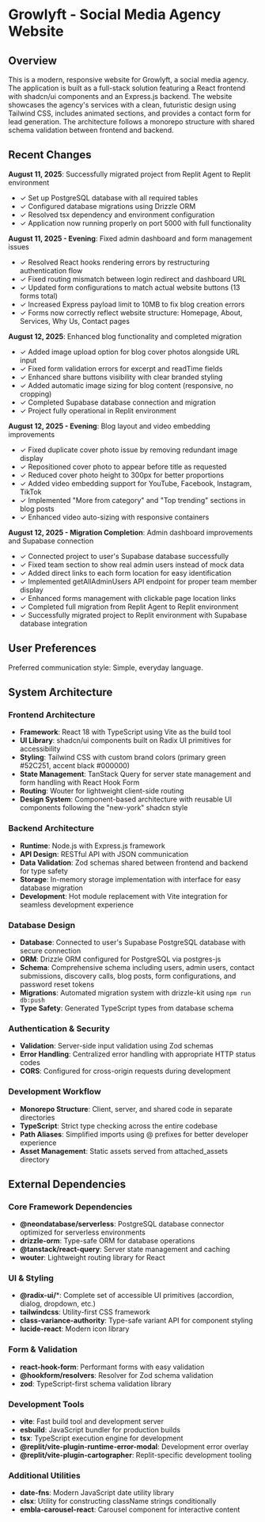 # Growlyft - Social Media Agency Website

## Overview

This is a modern, responsive website for Growlyft, a social media agency. The application is built as a full-stack solution featuring a React frontend with shadcn/ui components and an Express.js backend. The website showcases the agency's services with a clean, futuristic design using Tailwind CSS, includes animated sections, and provides a contact form for lead generation. The architecture follows a monorepo structure with shared schema validation between frontend and backend.

## Recent Changes

**August 11, 2025**: Successfully migrated project from Replit Agent to Replit environment
- ✓ Set up PostgreSQL database with all required tables
- ✓ Configured database migrations using Drizzle ORM
- ✓ Resolved tsx dependency and environment configuration
- ✓ Application now running properly on port 5000 with full functionality

**August 11, 2025 - Evening**: Fixed admin dashboard and form management issues
- ✓ Resolved React hooks rendering errors by restructuring authentication flow
- ✓ Fixed routing mismatch between login redirect and dashboard URL
- ✓ Updated form configurations to match actual website buttons (13 forms total)
- ✓ Increased Express payload limit to 10MB to fix blog creation errors
- ✓ Forms now correctly reflect website structure: Homepage, About, Services, Why Us, Contact pages

**August 12, 2025**: Enhanced blog functionality and completed migration
- ✓ Added image upload option for blog cover photos alongside URL input
- ✓ Fixed form validation errors for excerpt and readTime fields
- ✓ Enhanced share buttons visibility with clear branded styling
- ✓ Added automatic image sizing for blog content (responsive, no cropping)
- ✓ Completed Supabase database connection and migration
- ✓ Project fully operational in Replit environment

**August 12, 2025 - Evening**: Blog layout and video embedding improvements
- ✓ Fixed duplicate cover photo issue by removing redundant image display
- ✓ Repositioned cover photo to appear before title as requested
- ✓ Reduced cover photo height to 300px for better proportions
- ✓ Added video embedding support for YouTube, Facebook, Instagram, TikTok
- ✓ Implemented "More from category" and "Top trending" sections in blog posts
- ✓ Enhanced video auto-sizing with responsive containers

**August 12, 2025 - Migration Completion**: Admin dashboard improvements and Supabase connection
- ✓ Connected project to user's Supabase database successfully
- ✓ Fixed team section to show real admin users instead of mock data
- ✓ Added direct links to each form location for easy identification
- ✓ Implemented getAllAdminUsers API endpoint for proper team member display
- ✓ Enhanced forms management with clickable page location links
- ✓ Completed full migration from Replit Agent to Replit environment
- ✓ Successfully migrated project to Replit environment with Supabase database integration

## User Preferences

Preferred communication style: Simple, everyday language.

## System Architecture

### Frontend Architecture
- **Framework**: React 18 with TypeScript using Vite as the build tool
- **UI Library**: shadcn/ui components built on Radix UI primitives for accessibility
- **Styling**: Tailwind CSS with custom brand colors (primary green #52C251, accent black #000000)
- **State Management**: TanStack Query for server state management and form handling with React Hook Form
- **Routing**: Wouter for lightweight client-side routing
- **Design System**: Component-based architecture with reusable UI components following the "new-york" shadcn style

### Backend Architecture
- **Runtime**: Node.js with Express.js framework
- **API Design**: RESTful API with JSON communication
- **Data Validation**: Zod schemas shared between frontend and backend for type safety
- **Storage**: In-memory storage implementation with interface for easy database migration
- **Development**: Hot module replacement with Vite integration for seamless development experience

### Database Design
- **Database**: Connected to user's Supabase PostgreSQL database with secure connection
- **ORM**: Drizzle ORM configured for PostgreSQL via postgres-js
- **Schema**: Comprehensive schema including users, admin users, contact submissions, discovery calls, blog posts, form configurations, and password reset tokens
- **Migrations**: Automated migration system with drizzle-kit using `npm run db:push`
- **Type Safety**: Generated TypeScript types from database schema

### Authentication & Security
- **Validation**: Server-side input validation using Zod schemas
- **Error Handling**: Centralized error handling with appropriate HTTP status codes
- **CORS**: Configured for cross-origin requests during development

### Development Workflow
- **Monorepo Structure**: Client, server, and shared code in separate directories
- **TypeScript**: Strict type checking across the entire codebase
- **Path Aliases**: Simplified imports using @ prefixes for better developer experience
- **Asset Management**: Static assets served from attached_assets directory

## External Dependencies

### Core Framework Dependencies
- **@neondatabase/serverless**: PostgreSQL database connector optimized for serverless environments
- **drizzle-orm**: Type-safe ORM for database operations
- **@tanstack/react-query**: Server state management and caching
- **wouter**: Lightweight routing library for React

### UI & Styling
- **@radix-ui/***: Complete set of accessible UI primitives (accordion, dialog, dropdown, etc.)
- **tailwindcss**: Utility-first CSS framework
- **class-variance-authority**: Type-safe variant API for component styling
- **lucide-react**: Modern icon library

### Form & Validation
- **react-hook-form**: Performant forms with easy validation
- **@hookform/resolvers**: Resolver for Zod schema validation
- **zod**: TypeScript-first schema validation library

### Development Tools
- **vite**: Fast build tool and development server
- **esbuild**: JavaScript bundler for production builds
- **tsx**: TypeScript execution engine for development
- **@replit/vite-plugin-runtime-error-modal**: Development error overlay
- **@replit/vite-plugin-cartographer**: Replit-specific development tooling

### Additional Utilities
- **date-fns**: Modern JavaScript date utility library
- **clsx**: Utility for constructing className strings conditionally
- **embla-carousel-react**: Carousel component for interactive content